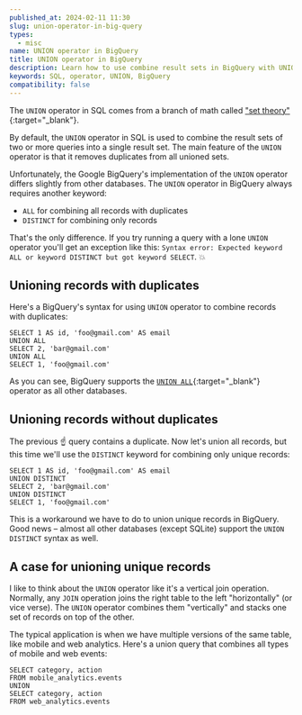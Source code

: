 ```yaml
---
published_at: 2024-02-11 11:30
slug: union-operator-in-big-query
types:
  - misc
name: UNION operator in BigQuery
title: UNION operator in BigQuery
description: Learn how to use combine result sets in BigQuery with UNION and UNION ALL operators.
keywords: SQL, operator, UNION, BigQuery
compatibility: false
---
```


The `UNION` operator in SQL comes from a branch of math called ["set theory"](https://en.wikipedia.org/wiki/Set_(mathematics)#Basic_operations){:target="_blank"}.

By default, the `UNION` operator in SQL is used to combine the result sets of two or more queries into a single result set. The main feature of the `UNION` operator is that it removes duplicates from all unioned sets.

Unfortunately, the Google BigQuery's implementation of the `UNION` operator differs slightly from other databases. The `UNION` operator in BigQuery always requires another keyword:

* `ALL` for combining all records with duplicates
* `DISTINCT` for combining only records

That's the only difference. If you try running a query with a lone `UNION` operator you'll get an exception like this: `Syntax error: Expected keyword ALL or keyword DISTINCT but got keyword SELECT`. :boom:

## Unioning records with duplicates

Here's a BigQuery's syntax for using `UNION` operator to combine records with duplicates:

~~~pgsql
SELECT 1 AS id, 'foo@gmail.com' AS email
UNION ALL
SELECT 2, 'bar@gmail.com'
UNION ALL
SELECT 1, 'foo@gmail.com'
~~~

As you can see, BigQuery supports the [`UNION ALL`](/mdn/union-all){:target="_blank"} operator as all other databases.

## Unioning records without duplicates

The previous :point_up: query contains a duplicate. Now let's union all records, but this time we'll use the `DISTINCT` keyword for combining only unique records:

~~~pgsql
SELECT 1 AS id, 'foo@gmail.com' AS email
UNION DISTINCT
SELECT 2, 'bar@gmail.com'
UNION DISTINCT
SELECT 1, 'foo@gmail.com'
~~~

This is a workaround we have to do to union unique records in BigQuery. Good news – almost all other databases (except SQLite) support the `UNION DISTINCT` syntax as well.

## A case for unioning unique records

I like to think about the `UNION` operator like it's a vertical join operation. Normally, any `JOIN` operation joins the right table to the left "horizontally" (or vice verse). The `UNION` operator combines them "vertically" and stacks one set of records on top of the other.

The typical application is when we have multiple versions of the same table, like mobile and web analytics. Here's a union query that combines all types of mobile and web events:

~~~pgsql
SELECT category, action
FROM mobile_analytics.events
UNION
SELECT category, action
FROM web_analytics.events
~~~
